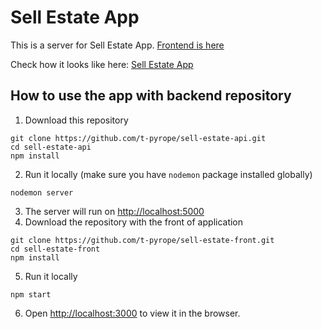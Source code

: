 # Sell Estate App

This is a server for Sell Estate App. [Frontend is here](https://github.com/t-pyrope/sell-estate-front)

Check how it looks like here: [Sell Estate App](https://sell-estate-ezpbb.mongodbstitch.com/)

## How to use the app with backend repository
1. Download this repository
```
git clone https://github.com/t-pyrope/sell-estate-api.git
cd sell-estate-api
npm install
```
2. Run it locally (make sure you have `nodemon` package installed globally)
```
nodemon server
```
3. The server will run on [http://localhost:5000](http://localhost:5000)
4. Download the repository with the front of application
```
git clone https://github.com/t-pyrope/sell-estate-front.git
cd sell-estate-front
npm install
```
5. Run it locally
```
npm start
```
6. Open [http://localhost:3000](http://localhost:3000) to view it in the browser.
